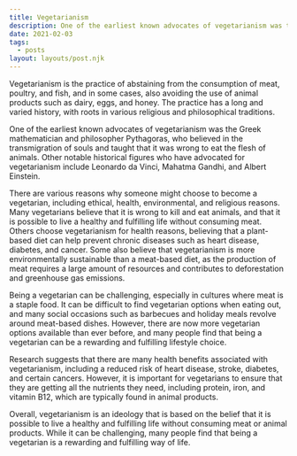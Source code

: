 ```yaml
---
title: Vegetarianism
description: One of the earliest known advocates of vegetarianism was the Greek mathematician and philosopher Pythagoras, who believed in the transmigration of souls and taught that it was wrong to eat the flesh of animals.
date: 2021-02-03
tags:
  - posts
layout: layouts/post.njk
---
```


Vegetarianism is the practice of abstaining from the consumption of meat, poultry, and fish, and in some cases, also avoiding the use of animal products such as dairy, eggs, and honey. The practice has a long and varied history, with roots in various religious and philosophical traditions.

One of the earliest known advocates of vegetarianism was the Greek mathematician and philosopher Pythagoras, who believed in the transmigration of souls and taught that it was wrong to eat the flesh of animals. Other notable historical figures who have advocated for vegetarianism include Leonardo da Vinci, Mahatma Gandhi, and Albert Einstein.

There are various reasons why someone might choose to become a vegetarian, including ethical, health, environmental, and religious reasons. Many vegetarians believe that it is wrong to kill and eat animals, and that it is possible to live a healthy and fulfilling life without consuming meat. Others choose vegetarianism for health reasons, believing that a plant-based diet can help prevent chronic diseases such as heart disease, diabetes, and cancer. Some also believe that vegetarianism is more environmentally sustainable than a meat-based diet, as the production of meat requires a large amount of resources and contributes to deforestation and greenhouse gas emissions.

Being a vegetarian can be challenging, especially in cultures where meat is a staple food. It can be difficult to find vegetarian options when eating out, and many social occasions such as barbecues and holiday meals revolve around meat-based dishes. However, there are now more vegetarian options available than ever before, and many people find that being a vegetarian can be a rewarding and fulfilling lifestyle choice.

Research suggests that there are many health benefits associated with vegetarianism, including a reduced risk of heart disease, stroke, diabetes, and certain cancers. However, it is important for vegetarians to ensure that they are getting all the nutrients they need, including protein, iron, and vitamin B12, which are typically found in animal products.

Overall, vegetarianism is an ideology that is based on the belief that it is possible to live a healthy and fulfilling life without consuming meat or animal products. While it can be challenging, many people find that being a vegetarian is a rewarding and fulfilling way of life.
